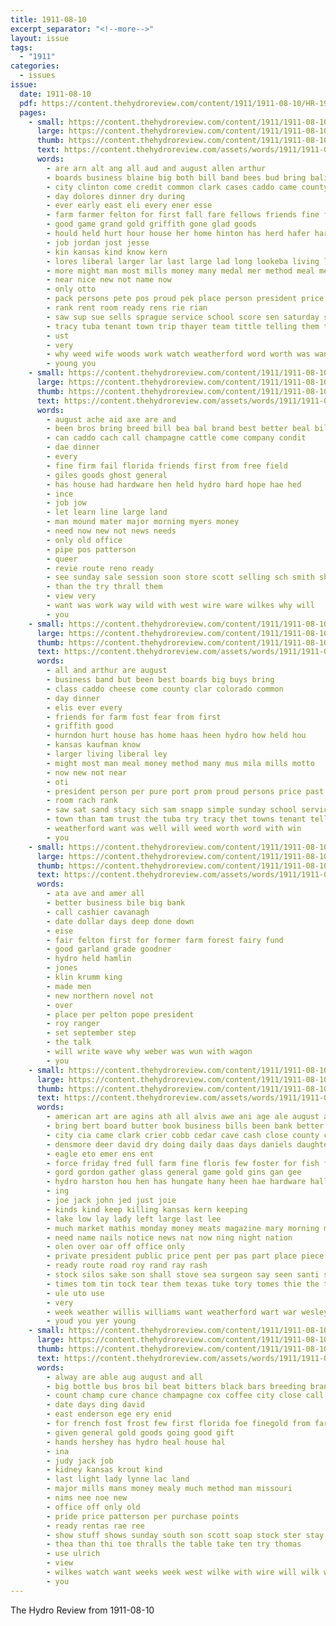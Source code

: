 ```yaml
---
title: 1911-08-10
excerpt_separator: "<!--more-->"
layout: issue
tags:
  - "1911"
categories:
  - issues
issue:
  date: 1911-08-10
  pdf: https://content.thehydroreview.com/content/1911/1911-08-10/HR-1911-08-10.pdf
  pages:
    - small: https://content.thehydroreview.com/content/1911/1911-08-10/small/HR-1911-08-10-01.jpg
      large: https://content.thehydroreview.com/content/1911/1911-08-10/large/HR-1911-08-10-01.jpg
      thumb: https://content.thehydroreview.com/content/1911/1911-08-10/thumbnails/HR-1911-08-10-01.jpg
      text: https://content.thehydroreview.com/assets/words/1911/1911-08-10/HR-1911-08-10-01.txt
      words:
        - are arn alt ang all aud and august allen arthur
        - boards business blaine big both bill band bees bud bring bali bird bei beard been blanc best buys but
        - city clinton come credit common clark cases caddo came county cope cheese certain carl colorado cha clar class
        - day dolores dinner dry during
        - ever early east eli every ener esse
        - farm farmer felton for first fall fare fellows friends fine fear from frank fair
        - good game grand gold griffith gone glad goods
        - hould held hurt hour house her home hinton has herd hafer hart him had how hye hydro hersh harness hatfield ham hurndon hard harston
        - job jordan jost jesse
        - kin kansas kind know kern
        - lores liberal larger lar last large lad long lookeba living loo lacy
        - more might man most mills money many medal mer method meal mee must meals milam mong morning mana
        - near nice new not name now
        - only otto
        - pack persons pete pos proud pek place person president price past per pearl pleas palmer pure plant pay port perrin
        - rank rent room ready rens rie rian
        - saw sup sue sells sprague service school score sen saturday sae sam simple strong sons struck shawnee she snapp south sapp sunday sickles state sand stacy session second sat saas
        - tracy tuba tenant town trip thayer team tittle telling them than train take try the towns thing
        - ust
        - very
        - why weed wife woods work watch weatherford word worth was want winners works week will won with well way west
        - young you
    - small: https://content.thehydroreview.com/content/1911/1911-08-10/small/HR-1911-08-10-02.jpg
      large: https://content.thehydroreview.com/content/1911/1911-08-10/large/HR-1911-08-10-02.jpg
      thumb: https://content.thehydroreview.com/content/1911/1911-08-10/thumbnails/HR-1911-08-10-02.jpg
      text: https://content.thehydroreview.com/assets/words/1911/1911-08-10/HR-1911-08-10-02.txt
      words:
        - august ache aid axe are and
        - been bros bring breed bill bea bal brand best better beal bills but
        - can caddo cach call champagne cattle come company condit
        - dae dinner
        - every
        - fine firm fail florida friends first from free field
        - giles goods ghost general
        - has house had hardware hen held hydro hard hope hae hed
        - ince
        - job jow
        - let learn line large land
        - man mound mater major morning myers money
        - need now new not news needs
        - only old office
        - pipe pos patterson
        - queer
        - revie route reno ready
        - see sunday sale session soon store scott selling sch smith show service south season school stock supply surgeon
        - than the try thrall them
        - view very
        - want was work way wild with west wire ware wilkes why will
        - you
    - small: https://content.thehydroreview.com/content/1911/1911-08-10/small/HR-1911-08-10-03.jpg
      large: https://content.thehydroreview.com/content/1911/1911-08-10/large/HR-1911-08-10-03.jpg
      thumb: https://content.thehydroreview.com/content/1911/1911-08-10/thumbnails/HR-1911-08-10-03.jpg
      text: https://content.thehydroreview.com/assets/words/1911/1911-08-10/HR-1911-08-10-03.txt
      words:
        - all and arthur are august
        - business band but been best boards big buys bring
        - class caddo cheese come county clar colorado common
        - day dinner
        - elis ever every
        - friends for farm fost fear from first
        - griffith good
        - hurndon hurt house has home haas heen hydro how held hou
        - kansas kaufman know
        - larger living liberal ley
        - might most man meal money method many mus mila mills motto
        - now new not near
        - oti
        - president person per pure port prom proud persons price past poppe
        - room rach rank
        - saw sat sand stacy sich sam snapp simple sunday school service spin struck strong state second silver
        - town than tam trust the tuba try tracy thet towns tenant telling take
        - weatherford want was well will weed worth word with win
        - you
    - small: https://content.thehydroreview.com/content/1911/1911-08-10/small/HR-1911-08-10-04.jpg
      large: https://content.thehydroreview.com/content/1911/1911-08-10/large/HR-1911-08-10-04.jpg
      thumb: https://content.thehydroreview.com/content/1911/1911-08-10/thumbnails/HR-1911-08-10-04.jpg
      text: https://content.thehydroreview.com/assets/words/1911/1911-08-10/HR-1911-08-10-04.txt
      words:
        - ata ave and amer all
        - better business bile big bank
        - call cashier cavanagh
        - date dollar days deep done down
        - eise
        - fair felton first for former farm forest fairy fund
        - good garland grade goodner
        - hydro held hamlin
        - jones
        - klin krumm king
        - made men
        - new northern novel not
        - over
        - place per pelton pope president
        - roy ranger
        - set september step
        - the talk
        - will write wave why weber was wun with wagon
        - you
    - small: https://content.thehydroreview.com/content/1911/1911-08-10/small/HR-1911-08-10-05.jpg
      large: https://content.thehydroreview.com/content/1911/1911-08-10/large/HR-1911-08-10-05.jpg
      thumb: https://content.thehydroreview.com/content/1911/1911-08-10/thumbnails/HR-1911-08-10-05.jpg
      text: https://content.thehydroreview.com/assets/words/1911/1911-08-10/HR-1911-08-10-05.txt
      words:
        - american art are agins ath all alvis awe ani age ale august and allen aim
        - bring bert board butter book business bills been bank better beard bradley bells butcher best but bute bett
        - city cia came clark crier cobb cedar cave cash close county collins con coldwell clerk calli comin call can clyde cream camp cal
        - densmore deer david dry doing daily daas days daniels daughter day
        - eagle eto emer ens ent
        - force friday fred full farm fine floris few foster for fish falls farmer flees frank from fly fresh free
        - gord gordon gather glass general game gold gins gan gee
        - hydro harston hou hen has hungate hany heen hae hardware hall house henry harness henke health
        - ing
        - joe jack john jed just joie
        - kinds kind keep killing kansas kern keeping
        - lake low lay lady left large last lee
        - much market mathis monday money meats magazine mary morning mile mater mon maty
        - need name nails notice news nat now ning night nation
        - olen over oar off office only
        - private president public price pent per pas part place piece prus pay peace
        - ready route road roy rand ray rash
        - stock silos sake son shall stove sea surgeon say seen santi shang sit south such springs sunday sack sai saturday seco said state streets shaw sale street sus sick scott
        - times tom tin tock tear them texas tuke tory tomes thie the truster tuttle top tye town tey take taken
        - ule uto use
        - very
        - week weather willis williams want weatherford wart war wesley wire ware white while was win will wife waters with walling
        - youd you yer young
    - small: https://content.thehydroreview.com/content/1911/1911-08-10/small/HR-1911-08-10-06.jpg
      large: https://content.thehydroreview.com/content/1911/1911-08-10/large/HR-1911-08-10-06.jpg
      thumb: https://content.thehydroreview.com/content/1911/1911-08-10/thumbnails/HR-1911-08-10-06.jpg
      text: https://content.thehydroreview.com/assets/words/1911/1911-08-10/HR-1911-08-10-06.txt
      words:
        - alway are able aug august and all
        - big bottle bus bros bil beat bitters black bars breeding brand
        - count champ cure chance champagne cox coffee city close call
        - date days ding david
        - east enderson ege ery enid
        - for french fost frost few first florida foe finegold from farms fei
        - given general gold goods going good gift
        - hands hershey has hydro heal house hal
        - ina
        - judy jack job
        - kidney kansas krout kind
        - last light lady lynne lac land
        - major mills mans money mealy much method man missouri
        - nims nee noe new
        - office off only old
        - pride price patterson per purchase points
        - ready rentas rae ree
        - show stuff shows sunday south son scott soap stock ster stay smith state stands stand sar see stallion sale sire
        - thea than thi toe thralls the table take ten try thomas
        - use ulrich
        - view
        - wilkes watch want weeks week west wilke with wire will wilk well
        - you
---
```


The Hydro Review from 1911-08-10

<!--more-->


